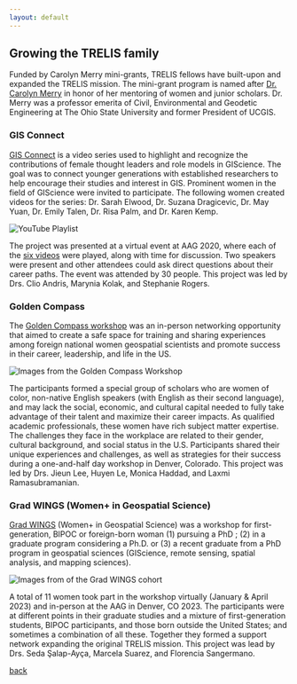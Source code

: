 ```yaml
---
layout: default
---
```


## Growing the TRELIS family
Funded by Carolyn Merry mini-grants, TRELIS fellows have built-upon and expanded the TRELIS mission. The mini-grant program is named after [Dr. Carolyn Merry](https://landsat.gsfc.nasa.gov/article/remembering-carolyn-merry/) in honor of her mentoring of women and junior scholars. Dr. Merry was a professor emerita of Civil, Environmental and Geodetic Engineering at The Ohio State University and former President of UCGIS.

### GIS Connect
 [GIS Connect](https://gisconnect.github.io/) is a video series used to highlight and recognize the contributions of female thought leaders and role models in GIScience. The goal was to connect younger generations with established researchers to help encourage their studies and interest in GIS. Prominent women in the field of GIScience were invited to participate. The following women created videos for the series: Dr. Sarah Elwood, Dr. Suzana Dragicevic, Dr. May Yuan, Dr. Emily Talen, Dr. Risa Palm, and Dr. Karen Kemp. 
 
 ![YouTube Playlist](assets/images/GISConnect.PNG)

The project was presented at a virtual event at AAG 2020, where each of the [six videos](https://www.youtube.com/playlist?list=PL2xUaCb8VRCAcTnrCrH67C1lnMxVq7gbr) were played, along with time for discussion. Two speakers were present and other attendees could ask direct questions about their career paths. The event was attended by 30 people. This project was led by Drs. Clio Andris, Marynia Kolak, and Stephanie Rogers.

### Golden Compass
The [Golden Compass workshop](https://goldencompassworkshop.github.io) was an in-person networking opportunity that aimed to create a safe space for training and sharing experiences among foreign national women geospatial scientists and promote success in their career, leadership, and life in the US. 

![Images from the Golden Compass Workshop](assets/images/GoldenCompass.PNG)

The participants formed a special group of scholars who are women of color, non-native English speakers (with English as their second language), and may lack the social, economic, and cultural capital needed to fully take advantage of their talent and maximize their career impacts. As qualified academic professionals, these women have rich subject matter expertise. The challenges they face in the workplace are related to their gender, cultural background, and social status in the U.S. Participants shared their unique experiences and challenges, as well as strategies for their success during a one-and-half day workshop in Denver, Colorado. This project was led by Drs. Jieun Lee, Huyen Le, Monica Haddad, and Laxmi Ramasubramanian.

### Grad WINGS (Women+ in Geospatial Science)
[Grad WINGS](https://sites.google.com/umass.edu/gradwings/home) (Women+ in Geospatial Science) was a workshop for first-generation, BIPOC or foreign-born woman (1) pursuing a PhD ; (2) in a graduate program considering a Ph.D. or (3) a recent graduate from a PhD program in geospatial sciences (GIScience, remote sensing, spatial analysis, and mapping sciences). 

![Images from of the Grad WINGS cohort](assets/images/GradWINGS.PNG)

A total of 11 women took part in the workshop virtually (January & April 2023) and in-person at the AAG in Denver, CO 2023. The participants were at different points in their graduate studies and a mixture of first-generation students, BIPOC participants, and those born outside the United States; and sometimes a combination of all these. Together they formed a support network expanding the original TRELIS mission. This project was lead by Drs. Seda Şalap-Ayça, Marcela Suarez, and Florencia Sangermano.

[back](./)

